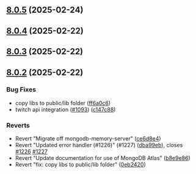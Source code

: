 ## [8.0.5](https://github.com/sahat/hackathon-starter/compare/8.0.4...8.0.5) (2025-02-24)



## [8.0.4](https://github.com/sahat/hackathon-starter/compare/8.0.3...8.0.4) (2025-02-22)



## [8.0.3](https://github.com/sahat/hackathon-starter/compare/8.0.2...8.0.3) (2025-02-22)



## [8.0.2](https://github.com/sahat/hackathon-starter/compare/ff6a0c61a8f7169391515ebe2ecf284c75776a6d...8.0.2) (2025-02-22)


### Bug Fixes

* copy libs to public/lib folder ([ff6a0c6](https://github.com/sahat/hackathon-starter/commit/ff6a0c61a8f7169391515ebe2ecf284c75776a6d))
* twitch api integration ([#1093](https://github.com/sahat/hackathon-starter/issues/1093)) ([c147c88](https://github.com/sahat/hackathon-starter/commit/c147c88df3e8a7d76569ba39011973c8632c6388))


### Reverts

* Revert "Migrate off mongodb-memory-server" ([ce6d8e4](https://github.com/sahat/hackathon-starter/commit/ce6d8e4135885fa6a4aeabe710f9be64233de855))
* Revert "Updated error handler (#1226)" (#1227) ([dba99eb](https://github.com/sahat/hackathon-starter/commit/dba99eb971246d17971c0d52d394fe3ca8ae1536)), closes [#1226](https://github.com/sahat/hackathon-starter/issues/1226) [#1227](https://github.com/sahat/hackathon-starter/issues/1227)
* Revert "Update documentation for use of MongoDB Atlas" ([b8e9e86](https://github.com/sahat/hackathon-starter/commit/b8e9e86c4b9f4f8567c55d362a475285859f84e0))
* Revert "fix: copy libs to public/lib folder" ([0eb2420](https://github.com/sahat/hackathon-starter/commit/0eb242098a490e00846dbff7b8c636f04a1ed7c8))



